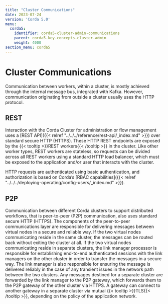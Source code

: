 ```yaml
---
title: "Cluster Communications"
date: 2023-07-24
version: 'Corda 5.0'
menu:
  corda5:
    identifier: corda5-cluster-admin-communications
    parent: corda5-key-concepts-cluster-admin
    weight: 4000
section_menu: corda5
---
```


# Cluster Communications

Communication between workers, within a cluster, is mostly achieved through the internal message bus, integrated with Kafka. However, communication originating from outside a cluster usually uses the HTTP protocol. 

## REST

Interaction with the Corda Cluster for administration or flow management uses a [REST API]({{< relref "../../../reference/rest-api/_index.md" >}}) over standard secure HTTP (HTTPS).
These HTTP REST endpoints are exposed by the {{< tooltip >}}REST workers{{< /tooltip >}} in the cluster. 
Like other worker types, REST workers are stateless, so requests can be divided across all REST workers using a standard HTTP load balancer, which must be exposed to the application and/or user that interacts with the cluster.

HTTP requests are authenticated using basic authentication, and authorization is based on Corda’s [RBAC capabilities]({{< relref "../../../deploying-operating/config-users/_index.md" >}}).

## P2P

Communication between different Corda clusters to support distributed workflows, that is peer-to-peer (P2P) communication, also uses standard secure HTTP (HTTPS). 
The components of the peer-to-peer communications layer are responsible for delivering messages between virtual nodes in a secure and reliable way. 
If the two virtual nodes communicating reside in the same cluster, the messages can be routed back without exiting the cluster at all. 
If the two virtual nodes communicating reside in separate clusters, the link manager processor is responsible for establishing end-to-end authenticated sessions with the link managers on the other cluster in order to transfer the messages in a secure way. 
The link manager is also responsible for ensuring the message is delivered reliably in the case of any transient issues in the network path between the two clusters. 
Any messages destined for a separate cluster are forwarded by the link manager to the P2P gateway, which forwards them to the P2P gateway of the other cluster via HTTPS. 
A gateway can connect to another gateway in a separate cluster via mutual {{< tooltip >}}TLS{{< /tooltip >}}, depending on the policy of the application network. 